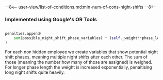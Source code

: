 --8<--
user-view/list-of-conditions.md:min-num-of-cons-night-shifts
--8<--

### Implemented using Google's OR Tools

```python title="src/cp/objectives/minimize_consecutive_night_shifts.py"

penalties.append(
    sum(possible_night_shift_phase_variables) * (self._weight**phase_length)
)
```

For each non hidden employee we create variables that show potential night shift phases, meaning multiple night shifts after each other. The sum of those (meaning the number how many of those are assigned) is weighed. For longer phase length the weight is increased exponentially, penaltising long night shifts quite heavily.
